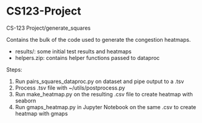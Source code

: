 # CS123-Project
CS-123 Project/generate_squares

Contains the bulk of the code used to generate the congestion heatmaps. 

- results/: some initial test results and heatmaps
- helpers.zip: contains helper functions passed to dataproc

Steps:
1) Run pairs_squares_dataproc.py on dataset and pipe output to a .tsv
2) Process .tsv file with ~/utils/postprocess.py
3) Run make_heatmap.py on the resulting .csv file to create heatmap with seaborn
4) Run gmaps_heatmap.py in Jupyter Notebook on the same .csv to create heatmap with gmaps